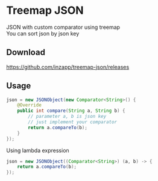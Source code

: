 # Treemap JSON
JSON with custom comparator using treemap<br>
You can sort json by json key

## Download
https://github.com/inzapp/treemap-json/releases

## Usage
```java
json = new JSONObject(new Comparator<String>() {
    @Override
    public int compare(String a, String b) {
        // parameter a, b is json key
        // just implement your comparator
        return a.compareTo(b);
    }
});
```
Using lambda expression
```java
json = new JSONObject((Comparator<String>) (a, b) -> {
    return a.compareTo(b);
});
```
